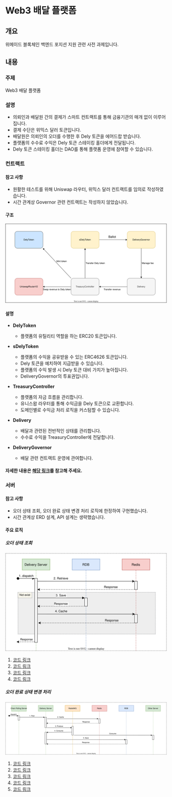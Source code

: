 # Web3 배달 플랫폼

## 개요
위메이드 블록체인 백엔드 포지션 지원 관련 사전 과제입니다.

## 내용

### 주제
Web3 배달 플랫폼

### 설명
- 의뢰인과 배달원 간의 결제가 스마트 컨트랙트를 통해 금융기관의 매개 없이 이루어집니다.
- 결제 수단은 위믹스 달러 토큰입니다.
- 배달원은 의뢰인의 오더를 수행한 후 Dely 토큰을 에어드랍 받습니다.
- 플랫폼의 수수료 수익은 Dely 토큰 스테이킹 홀더에게 전달됩니다.
- Dely 토큰 스테이킹 홀더는 DAO를 통해 플랫폼 운영에 참여할 수 있습니다.

### 컨트랙트

#### 참고 사항
- 원활한 테스트를 위해 Uniswap 라우터, 위믹스 달러 컨트랙트를 임의로 작성하였습니다.
- 시간 관계상 Governor 관련 컨트랙트는 작성하지 않았습니다.

#### 구조
![컨트랙트 아키텍처](Delivery_contract_architecture.svg)

#### 설명
- **DelyToken**
  - 플랫폼의 유틸리티 역할을 하는 ERC20 토큰입니다.

- **sDelyToken**
  - 플랫폼의 수익을 공유받을 수 있는 ERC4626 토큰입니다.
  - Dely 토큰을 예치하여 지급받을 수 있습니다.
  - 플랫폼의 수익 발생 시 Dely 토큰 대비 가치가 높아집니다.
  - DeliveryGovernor의 투표권입니다.

- **TreasuryController**
  - 플랫폼의 자금 흐름을 관리합니다.
  - 유니스왑 라우터를 통해 수익금을 Dely 토큰으로 교환합니다.
  - 도메인별로 수익금 처리 로직을 커스텀할 수 있습니다.

- **Delivery**
  - 배달과 관련된 전반적인 상태를 관리합니다.
  - 수수료 수익을 TreasuryController에 전달합니다.

- **DeliveryGovernor**
  - 배달 관련 컨트랙트 운영에 관여합니다.

#### 자세한 내용은 [해당 링크](https://deepwiki.com/dltndn/Wemade-interview-assignment/2-smart-contracts)를 참고해 주세요.

### 서버

#### 참고 사항
- 오더 상태 조회, 오더 완료 상태 변경 처리 로직에 한정하여 구현했습니다.
- 시간 관계상 ERD 설계, API 설계는 생략했습니다.

#### 주요 로직

##### 오더 상태 조회
![오더 상태 조회 시퀀스 다이어그램](Delivery_Server_getOrderStatus_sequence.svg)

1. [코드 링크](https://github.com/dltndn/Wemade-interview-assignment/blob/a60f8c1320338ab7793127c1829760b7983341be/server/src/domains/order/v1/order-v1.controller.ts#L29)
2. [코드 링크](https://github.com/dltndn/Wemade-interview-assignment/blob/a60f8c1320338ab7793127c1829760b7983341be/server/src/domains/order/v1/order-v1.service.ts#L30)
3. [코드 링크](https://github.com/dltndn/Wemade-interview-assignment/blob/a60f8c1320338ab7793127c1829760b7983341be/server/src/domains/order/v1/order-v1.service.ts#L33)
4. [코드 링크](https://github.com/dltndn/Wemade-interview-assignment/blob/a60f8c1320338ab7793127c1829760b7983341be/server/src/domains/order/v1/order-v1.service.ts#L34)

##### 오더 완료 상태 변경 처리
![오더 완료 상태 변경 처리 시퀀스 다이어그램](Delivery_Server_updateCompletedOrder_sequence.svg)

1. [코드 링크](https://github.com/dltndn/Wemade-interview-assignment/blob/a60f8c1320338ab7793127c1829760b7983341be/server/src/domains/polling/v1/polling-v1.controller.ts#L20)
2. [코드 링크](https://github.com/dltndn/Wemade-interview-assignment/blob/a60f8c1320338ab7793127c1829760b7983341be/server/src/domains/polling/v1/polling-v1.service.ts#L44)
3. [코드 링크](https://github.com/dltndn/Wemade-interview-assignment/blob/a60f8c1320338ab7793127c1829760b7983341be/server/src/domains/polling/v1/polling-v1.service.ts#L46)
4. [코드 링크](https://github.com/dltndn/Wemade-interview-assignment/blob/a60f8c1320338ab7793127c1829760b7983341be/server/src/domains/order/v1/order-v1.controller.ts#L34)
5. [코드 링크](https://github.com/dltndn/Wemade-interview-assignment/blob/a60f8c1320338ab7793127c1829760b7983341be/server/src/domains/order/v1/order-v1.service.ts#L50) 